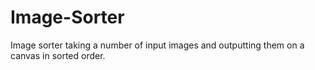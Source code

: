 # Image-Sorter
Image sorter taking a number of input images and outputting them on a canvas in sorted order.
